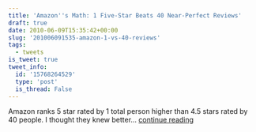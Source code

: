 ```yaml
---
title: 'Amazon''s Math: 1 Five-Star Beats 40 Near-Perfect Reviews'
draft: true
date: 2010-06-09T15:35:42+00:00
slug: '201006091535-amazon-1-vs-40-reviews'
tags:
  - tweets
is_tweet: true
tweet_info:
  id: '15768264529'
  type: 'post'
  is_thread: False
---
```




Amazon ranks 5 star rated by 1 total person higher than 4.5 stars rated by 40 people. I thought they knew better... [continue reading](https://x.com/sytelus/status/15768264529)
